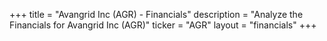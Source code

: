 +++
title = "Avangrid Inc (AGR) - Financials"
description = "Analyze the Financials for Avangrid Inc (AGR)"
ticker = "AGR"
layout = "financials"
+++

